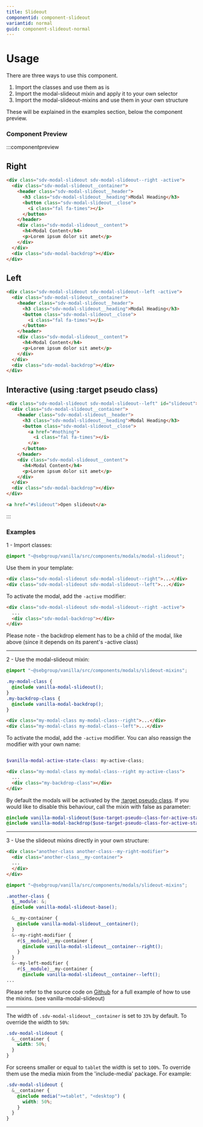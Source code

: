 ```yaml
---
title: Slideout
componentid: component-slideout
variantid: normal
guid: component-slideout-normal
---
```


  # Usage
  There are three ways to use this component.
  1. Import the classes and use them as is
  2. Import the modal-slideout mixin and apply it to your own selector
  3. Import the modal-slideout-mixins and use them in your own structure

  These will be explained in the examples section, below the component preview.

### Component Preview
:::componentpreview

## Right

```html
<div class="sdv-modal-slideout sdv-modal-slideout--right -active">
  <div class="sdv-modal-slideout__container">
    <header class="sdv-modal-slideout__header">
      <h3 class="sdv-modal-slideout__heading">Modal Heading</h3>
      <button class="sdv-modal-slideout__close">
        <i class="fal fa-times"></i>
      </button>
    </header>
    <div class="sdv-modal-slideout__content">
      <h4>Modal Content</h4>
      <p>Lorem ipsum dolor sit amet</p>
    </div>
  </div>
  <div class="sdv-modal-backdrop"></div>
</div>
```


## Left

```html
<div class="sdv-modal-slideout sdv-modal-slideout--left -active">
  <div class="sdv-modal-slideout__container">
    <header class="sdv-modal-slideout__header">
      <h3 class="sdv-modal-slideout__heading">Modal Heading</h3>
      <button class="sdv-modal-slideout__close">
        <i class="fal fa-times"></i>
      </button>
    </header>
    <div class="sdv-modal-slideout__content">
      <h4>Modal Content</h4>
      <p>Lorem ipsum dolor sit amet</p>
    </div>
  </div>
  <div class="sdv-modal-backdrop"></div>
</div>
```

## Interactive (using :target pseudo class)

```html
<div class="sdv-modal-slideout sdv-modal-slideout--left" id="slideout">
  <div class="sdv-modal-slideout__container">
    <header class="sdv-modal-slideout__header">
      <h3 class="sdv-modal-slideout__heading">Modal Heading</h3>
      <button class="sdv-modal-slideout__close">
        <a href="#nothing">
          <i class="fal fa-times"></i>
        </a>
      </button>
    </header>
    <div class="sdv-modal-slideout__content">
      <h4>Modal Content</h4>
      <p>Lorem ipsum dolor sit amet</p>
    </div>
  </div>
  <div class="sdv-modal-backdrop"></div>
</div>

<a href="#slideout">Open slideout</a>
```

:::
### Examples

1 - Import classes:

```scss
@import "~@sebgroup/vanilla/src/components/modals/modal-slideout";
```

Use them in your template:

```html
<div class="sdv-modal-slideout sdv-modal-slideout--right">...</div>
<div class="sdv-modal-slideout sdv-modal-slideout--left">...</div>
```

To activate the modal, add the `-active` modifier:

```html
<div class="sdv-modal-slideout sdv-modal-slideout--right -active">
  ...
  <div class="sdv-modal-backdrop"></div>
</div>
```

Please note - the backdrop element has to be a child of the modal, like above (since it depends on its parent's -active class)

---

2 - Use the modal-slideout mixin:

```scss
@import "~@sebgroup/vanilla/src/components/modals/slideout-mixins";

.my-modal-class {
  @include vanilla-modal-slideout();
}
.my-backdrop-class {
  @include vanilla-modal-backdrop();
}
```



```html
<div class="my-modal-class my-modal-class--right">...</div>
<div class="my-modal-class my-modal-class--left">...</div>
```

To activate the modal, add the `-active` modifier. You can also reassign the modifier with your own name:
```scss

$vanilla-modal-active-state-class: my-active-class;
```

```html
<div class="my-modal-class my-modal-class--right my-active-class">
  ...
  <div class="my-backdrop-class"></div>
</div>
```
By default the modals will be activated by the [:target pseudo class](https://developer.mozilla.org/en-US/docs/Web/CSS/:target).
If you would like to disable this behaviour, call the mixin with false as parameter:
```scss
@include vanilla-modal-slideout($use-target-pseudo-class-for-active-state: false);
@include vanilla-modal-backdrop($use-target-pseudo-class-for-active-state: false);
```
---
3 - Use the slideout mixins directly in your own structure:



```html
<div class="another-class another-class--my-right-modifier">
  <div class="another-class__my-container">
  ...
  </div>
</div>
```
```scss
@import "~@sebgroup/vanilla/src/components/modals/slideout-mixins";

.another-class {
  $__module: &;
  @include vanilla-modal-slideout-base();

  &__my-container {
    @include vanilla-modal-slideout__container();
  }
  &--my-right-modifier {
    #{$__module}__my-container {
      @include vanilla-modal-slideout__container--right();
    }
  }
  &--my-left-modifier {
    #{$__module}__my-container {
      @include vanilla-modal-slideout__container--left();
...
```

Please refer to the source code on [Github](https://github.com/sebgroup/vanilla-pattern-library/blob/master/src/components/modals/_modal-slidout-mixins.scss) for a full example of how to use the mixins. (see vanilla-modal-slideout)

---

The width of `.sdv-modal-slideout__container` is set to `33%` by default. To override the width to `50%`:

```scss
.sdv-modal-slideout {
  &__container {
    width: 50%;
  }
}
```

For screens smaller or equal to `tablet` the width is set to `100%`.
To override them use the media mixin from the 'include-media' package. For example:

```scss
.sdv-modal-slideout {
  &__container {
    @include media(">=tablet", "<desktop") {
      width: 50%;
    }
  }
}
```
